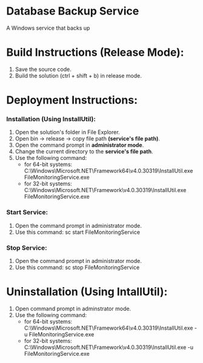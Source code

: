 # Database Backup Service
A Windows service that backs up
# Build Instructions (Release Mode):
1. Save the source code.
2. Build the solution (ctrl + shift + b) in release mode.
# Deployment Instructions:
### Installation (Using InstallUtil):
1. Open the solution's folder in File Explorer.
2. Open bin -> release -> copy file path **(service's file path)**.
3. Open the command prompt in **administrator mode**.
4. Change the current directory to the **service's file path**.
5. Use the following command:
   - for 64-bit systems: C:\Windows\Microsoft.NET\Framework64\v4.0.30319\InstallUtil.exe FileMonitoringService.exe
   - for 32-bit systems: C:\Windows\Microsoft.NET\Framework\v4.0.30319\InstallUtil.exe FileMonitoringService.exe
### Start Service:
1. Open the command prompt in administrator mode.
2. Use this command: sc start FileMonitoringService
### Stop Service:
1. Open the command prompt in administrator mode.
2. Use this command: sc stop FileMonitoringService
# Uninstallation (Using IntallUtil):
1. Open command prompt in adminstrator mode.
2. Use the following command:
   - for 64-bit systems: C:\Windows\Microsoft.NET\Framework64\v4.0.30319\InstallUtil.exe -u FileMonitoringService.exe
   - for 32-bit systems: C:\Windows\Microsoft.NET\Framework\v4.0.30319\InstallUtil.exe -u FileMonitoringService.exe
